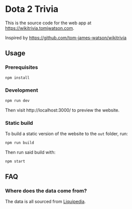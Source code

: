 # Dota 2 Trivia

This is the source code for the web app at https://wikitrivia.tomjwatson.com.

Inspired by https://github.com/tom-james-watson/wikitrivia

## Usage

### Prerequisites

```bash
npm install
```

### Development

```bash
npm run dev
```

Then visit http://localhost:3000/ to preview the website.

### Static build

To build a static version of the website to the `out` folder, run:

```bash
npm run build
```

Then run said build with:

```bash
npm start
```

## FAQ

### Where does the data come from?

The data is all sourced from [Liquipedia](https://liquipedia.net/dota2).
